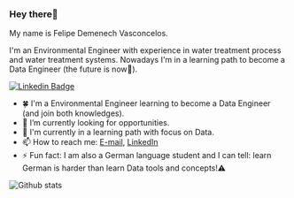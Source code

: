 ### Hey there👋

My name is Felipe Demenech Vasconcelos.

I'm an Environmental Engineer with experience in water treatment process and water treatment systems. Nowadays I'm in a learning path to become a Data Engineer (the future is now:crystal_ball:). 

[![Linkedin Badge](https://img.shields.io/badge/-View&nbsp;profile&nbsp;on&nbsp;LinkedIn-blue?style=flat-square&logo=Linkedin&logoColor=white&link=https://www.linkedin.com/in/felipe-demenech/)](https://www.linkedin.com/in/felipe-demenech/)

- :four_leaf_clover: I'm a Environmental Engineer learning to become a Data Engineer (and join both knowledges).
- 🔭 I’m currently looking for opportunities.
- 🌱 I'm currently in a learning path with focus on Data.
- 📫 How to reach me: [E-mail](mailto:felipedmnq@gmail.com), [LinkedIn](https://www.linkedin.com/in/felipe-demenech/)
- ⚡ Fun fact: I am also a German language student and I can tell: learn German is harder than learn Data tools and concepts!:warning:

![Github stats](https://github-readme-stats.vercel.app/api?username=felipedmnq)


